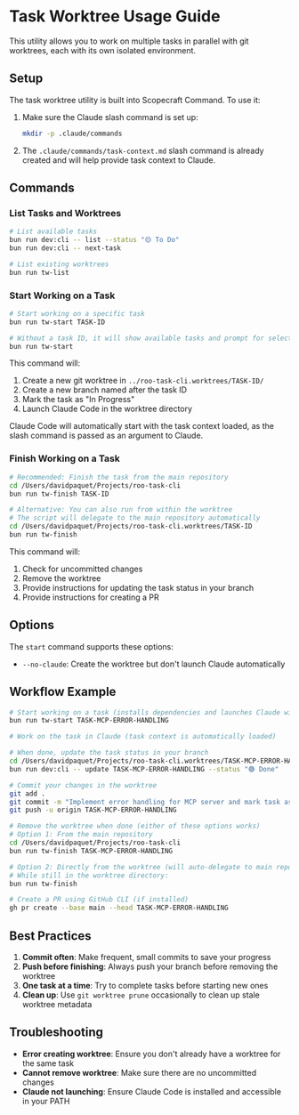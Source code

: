 # Task Worktree Usage Guide

This utility allows you to work on multiple tasks in parallel with git worktrees, each with its own isolated environment.

## Setup

The task worktree utility is built into Scopecraft Command. To use it:

1. Make sure the Claude slash command is set up:
   ```bash
   mkdir -p .claude/commands
   ```

2. The `.claude/commands/task-context.md` slash command is already created and will help provide task context to Claude.

## Commands

### List Tasks and Worktrees

```bash
# List available tasks
bun run dev:cli -- list --status "🟡 To Do"
bun run dev:cli -- next-task

# List existing worktrees
bun run tw-list
```

### Start Working on a Task

```bash
# Start working on a specific task
bun run tw-start TASK-ID

# Without a task ID, it will show available tasks and prompt for selection
bun run tw-start
```

This command will:
1. Create a new git worktree in `../roo-task-cli.worktrees/TASK-ID/`
2. Create a new branch named after the task ID
3. Mark the task as "In Progress"
4. Launch Claude Code in the worktree directory

Claude Code will automatically start with the task context loaded, as the slash command is passed as an argument to Claude.

### Finish Working on a Task

```bash
# Recommended: Finish the task from the main repository
cd /Users/davidpaquet/Projects/roo-task-cli
bun run tw-finish TASK-ID

# Alternative: You can also run from within the worktree
# The script will delegate to the main repository automatically
cd /Users/davidpaquet/Projects/roo-task-cli.worktrees/TASK-ID
bun run tw-finish
```

This command will:
1. Check for uncommitted changes
2. Remove the worktree
3. Provide instructions for updating the task status in your branch
4. Provide instructions for creating a PR

## Options

The `start` command supports these options:
- `--no-claude`: Create the worktree but don't launch Claude automatically

## Workflow Example

```bash
# Start working on a task (installs dependencies and launches Claude with task context)
bun run tw-start TASK-MCP-ERROR-HANDLING

# Work on the task in Claude (task context is automatically loaded)

# When done, update the task status in your branch
cd /Users/davidpaquet/Projects/roo-task-cli.worktrees/TASK-MCP-ERROR-HANDLING
bun run dev:cli -- update TASK-MCP-ERROR-HANDLING --status "🟢 Done"

# Commit your changes in the worktree
git add .
git commit -m "Implement error handling for MCP server and mark task as completed"
git push -u origin TASK-MCP-ERROR-HANDLING

# Remove the worktree when done (either of these options works)
# Option 1: From the main repository
cd /Users/davidpaquet/Projects/roo-task-cli
bun run tw-finish TASK-MCP-ERROR-HANDLING

# Option 2: Directly from the worktree (will auto-delegate to main repository)
# While still in the worktree directory:
bun run tw-finish

# Create a PR using GitHub CLI (if installed)
gh pr create --base main --head TASK-MCP-ERROR-HANDLING
```

## Best Practices

1. **Commit often**: Make frequent, small commits to save your progress
2. **Push before finishing**: Always push your branch before removing the worktree
3. **One task at a time**: Try to complete tasks before starting new ones
4. **Clean up**: Use `git worktree prune` occasionally to clean up stale worktree metadata

## Troubleshooting

- **Error creating worktree**: Ensure you don't already have a worktree for the same task
- **Cannot remove worktree**: Make sure there are no uncommitted changes
- **Claude not launching**: Ensure Claude Code is installed and accessible in your PATH